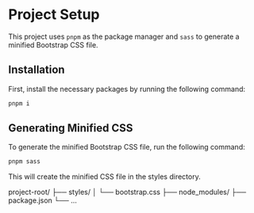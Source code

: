 # Project Setup

This project uses `pnpm` as the package manager and `sass` to generate a minified Bootstrap CSS file.

## Installation

First, install the necessary packages by running the following command:

```bash
pnpm i
```

## Generating Minified CSS

To generate the minified Bootstrap CSS file, run the following command:

```bash
pnpm sass
```

This will create the minified CSS file in the styles directory.

project-root/
├── styles/
│ └── bootstrap.css
├── node_modules/
├── package.json
└── ...

